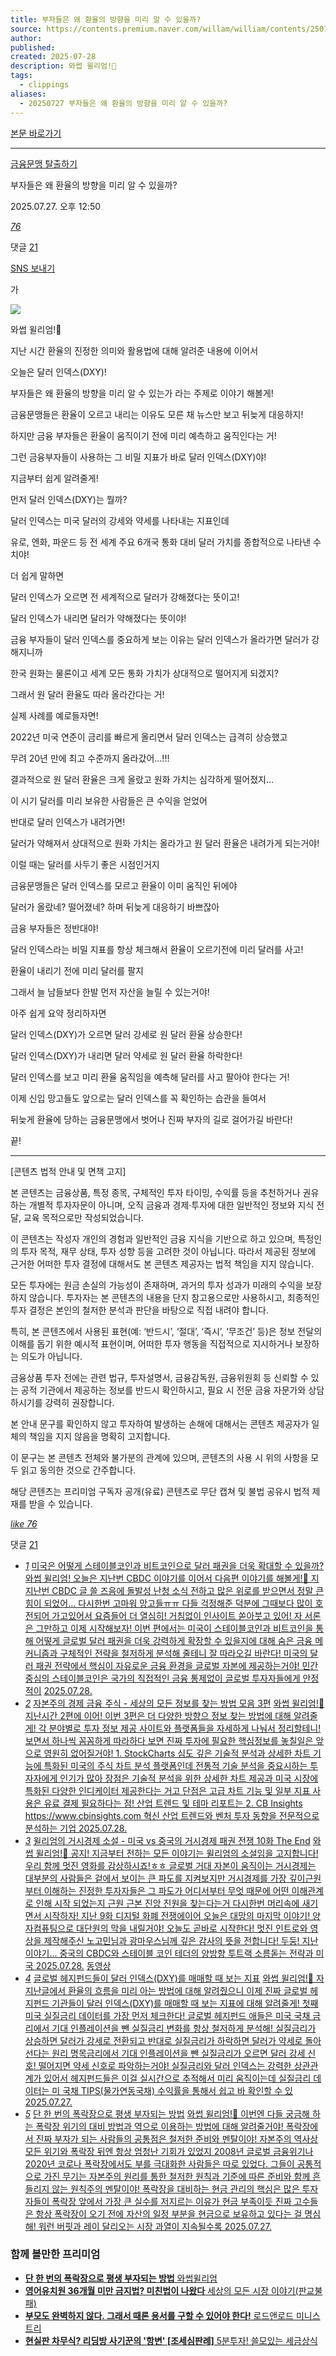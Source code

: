 ```yaml
---
title: 부자들은 왜 환율의 방향을 미리 알 수 있을까?
source: https://contents.premium.naver.com/willam/william/contents/250726013402680ik
author: 
published: 
created: 2025-07-28
description: 와썹 윌리엄!🥭
tags:
  - clippings
aliases:
  - 20250727 부자들은 왜 환율의 방향을 미리 알 수 있을까?
---
```

[본문 바로가기](https://contents.premium.naver.com/willam/william/contents/#ct)

---

[금융문맹 탈출하기](https://contents.premium.naver.com/willam/william/contents?categoryId=19762918f600007uf)

부자들은 왜 환율의 방향을 미리 알 수 있을까?

2025.07.27. 오후 12:50

[*76*](https://contents.premium.naver.com/willam/william/contents/#)

댓글 [21](https://contents.premium.naver.com/willam/william/comment/250726013402680ik)

[SNS 보내기](https://contents.premium.naver.com/willam/william/contents/#)

가

![](https://scs-phinf.pstatic.net/MjAyNTA3MjZfMTUz/MDAxNzUzNDYwNTc5NTg2.ZfZdcqzgjGm4Qu-dz52lrFG4V2NQZ8leIIrCcHPJPe8g.fv1knRwR-px_3XWFFTtsZ9k-HszqvlaSKH9fSKm-roYg.PNG/%EA%B8%88%EC%9C%B5%EB%AC%B8%EB%A7%B9%ED%83%88%EC%B6%9C.png?type=w800)

와썹 윌리엄!🥭

지난 시간 환율의 진정한 의미와 활용법에 대해 알려준 내용에 이어서

오늘은 달러 인덱스(DXY)!

부자들은 왜 환율의 방향을 미리 알 수 있는가 라는 주제로 이야기 해볼게!

금융문맹들은 환율이 오르고 내리는 이유도 모른 채 뉴스만 보고 뒤늦게 대응하지!

하지만 금융 부자들은 환율이 움직이기 전에 미리 예측하고 움직인다는 거!

그런 금융부자들이 사용하는 그 비밀 지표가 바로 달러 인덱스(DXY)야!

지금부터 쉽게 알려줄게!

먼저 달러 인덱스(DXY)는 뭘까?

달러 인덱스는 미국 달러의 강세와 약세를 나타내는 지표인데

유로, 엔화, 파운드 등 전 세계 주요 6개국 통화 대비 달러 가치를 종합적으로 나타낸 수치야!

더 쉽게 말하면

달러 인덱스가 오르면 전 세계적으로 달러가 강해졌다는 뜻이고!

달러 인덱스가 내리면 달러가 약해졌다는 뜻이야!

금융 부자들이 달러 인덱스를 중요하게 보는 이유는 달러 인덱스가 올라가면 달러가 강해지니까

한국 원화는 물론이고 세계 모든 통화 가치가 상대적으로 떨어지게 되겠지?

그래서 원 달러 환율도 따라 올라간다는 거!

실제 사례를 예로들자면!

2022년 미국 연준이 금리를 빠르게 올리면서 달러 인덱스는 급격히 상승했고

무려 20년 만에 최고 수준까지 올라갔어...!!!

결과적으로 원 달러 환율은 크게 올랐고 원화 가치는 심각하게 떨어졌지...

이 시기 달러를 미리 보유한 사람들은 큰 수익을 얻었어

반대로 달러 인덱스가 내려가면!

달러가 약해져서 상대적으로 원화 가치는 올라가고 원 달러 환율은 내려가게 되는거야!

이럴 때는 달러를 사두기 좋은 시점인거지

금융문맹들은 달러 인덱스를 모르고 환율이 이미 움직인 뒤에야

달러가 올랐네? 떨어졌네? 하며 뒤늦게 대응하기 바쁘잖아

금융 부자들은 정반대야!

달러 인덱스라는 비밀 지표를 항상 체크해서 환율이 오르기전에 미리 달러를 사고!

환율이 내리기 전에 미리 달러를 팔지

그래서 늘 남들보다 한발 먼저 자산을 늘릴 수 있는거야!

아주 쉽게 요약 정리하자면

달러 인덱스(DXY)가 오르면 달러 강세로 원 달러 환율 상승한다!

달러 인덱스(DXY)가 내리면 달러 약세로 원 달러 환율 하락한다!

달러 인덱스를 보고 미리 환율 움직임을 예측해 달러를 사고 팔아야 한다는 거!

이제 신입 망고들도 앞으로는 달러 인덱스를 꼭 확인하는 습관을 들여서

뒤늦게 환율에 당하는 금융문맹에서 벗어나 진짜 부자의 길로 걸어가길 바란다!

끝!

---

\[콘텐츠 법적 안내 및 면책 고지\]

본 콘텐츠는 금융상품, 특정 종목, 구체적인 투자 타이밍, 수익률 등을 추천하거나 권유하는 개별적 투자자문이 아니며, 오직 금융과 경제·투자에 대한 일반적인 정보와 지식 전달, 교육 목적으로만 작성되었습니다.

이 콘텐츠는 작성자 개인의 경험과 일반적인 금융 지식을 기반으로 하고 있으며, 특정인의 투자 목적, 재무 상태, 투자 성향 등을 고려한 것이 아닙니다. 따라서 제공된 정보에 근거한 어떠한 투자 결정에 대해서도 본 콘텐츠 제공자는 법적 책임을 지지 않습니다.

모든 투자에는 원금 손실의 가능성이 존재하며, 과거의 투자 성과가 미래의 수익을 보장하지 않습니다. 투자자는 본 콘텐츠의 내용을 단지 참고용으로만 사용하시고, 최종적인 투자 결정은 본인의 철저한 분석과 판단을 바탕으로 직접 내려야 합니다.

특히, 본 콘텐츠에서 사용된 표현(예: ‘반드시’, ‘절대’, ‘즉시’, ‘무조건’ 등)은 정보 전달의 이해를 돕기 위한 예시적 표현이며, 어떠한 투자 행동을 직접적으로 지시하거나 보장하는 의도가 아닙니다.

금융상품 투자 전에는 관련 법규, 투자설명서, 금융감독원, 금융위원회 등 신뢰할 수 있는 공적 기관에서 제공하는 정보를 반드시 확인하시고, 필요 시 전문 금융 자문가와 상담하시기를 강력히 권장합니다.

본 안내 문구를 확인하지 않고 투자하여 발생하는 손해에 대해서는 콘텐츠 제공자가 일체의 책임을 지지 않음을 명확히 고지합니다.

이 문구는 본 콘텐츠 전체와 불가분의 관계에 있으며, 콘텐츠의 사용 시 위의 사항을 모두 읽고 동의한 것으로 간주합니다.

해당 콘텐츠는 프리미엄 구독자 공개(유료) 콘텐츠로 무단 캡쳐 및 불법 공유시 법적 제재를 받을 수 있습니다.

[*like* *76*](https://contents.premium.naver.com/willam/william/contents/#)

댓글 [21](https://contents.premium.naver.com/willam/william/comment/250726013402680ik)

- [*1*](https://contents.premium.naver.com/willam/william/contents/250726034704844cy)
	[미국은 어떻게 스테이블코인과 비트코인으로 달러 패권을 더욱 확대할 수 있을까?](https://contents.premium.naver.com/willam/william/contents/250726034704844cy)
	[와썹 윌리엄! 오늘은 지난번 CBDC 이야기를 이어서 다음편 이야기를 해볼게!🥭 지지난번 CBDC 글 쓸 즈음에 돌발성 난청 소식 전하고 많은 위로를 받으면서 정말 큰 힘이 되었어... 다시한번 고마워 망고들ㅠㅠ 다들 걱정해준 덕분에 그때보다 많이 호전되어 가고있어서 요즘들어 더 열심히! 거침없이 인사이트 쏟아붓고 있어! 자 서론은 그만하고 이제 시작해보자! 이번 편에서는 미국이 스테이블코인과 비트코인을 통해 어떻게 글로벌 달러 패권을 더욱 강력하게 확장할 수 있을지에 대해 숨은 금융 메커니즘과 구체적인 전략을 철저하게 분석해 줄테니 잘 따라오길 바란다! 미국의 달러 패권 전략에서 핵심이 자유로운 금융 환경을 글로벌 자본에 제공하는거야! 민간 중심의 스테이블코인은 국가의 직접적인 금융 통제없이 글로벌 투자자들에게 안정적이](https://contents.premium.naver.com/willam/william/contents/250726034704844cy)
	[2025.07.28.](https://contents.premium.naver.com/willam/william/contents/250726034704844cy)
- [*2*](https://contents.premium.naver.com/willam/william/contents/250726024234650wz)
	[자본주의 경제 금융 주식 - 세상의 모든 정보를 찾는 방법 모음 3편](https://contents.premium.naver.com/willam/william/contents/250726024234650wz)
	[
	와썹 윌리엄!🥭 지난시간 2편에 이어! 이번 3편은 더 다양한 방향으 정보 찾는 방법에 대해 알려줄게! 각 분야별로 투자 정보 제공 사이트와 플랫폼들을 자세하게 나눠서 정리할테니! 보면서 하나씩 꼼꼼하게 따라하다 보면 진짜 투자에 필요한 핵심정보를 놓칠일은 앞으로 영원히 없어질거야! 1. StockCharts 심도 깊은 기술적 분석과 상세한 차트 기능에 특화된 미국의 주식 차트 분석 플랫폼인데 전통적 기술 분석을 중요시하는 투자자에게 인기가 많아 장점은 기술적 분석을 위한 상세한 차트 제공과 미국 시장에 특화된 다양한 인디케이터 제공한다는 거고 단점은 고급 차트 기능 및 일부 지표 사용은 유료 결제 필요하다는 점! 산업 트렌드 및 테마 리포트는 2. CB Insights https://www.cbinsights.com 혁신 산업 트렌드와 벤처 투자 동향을 전문적으로 분석하는 기업
	2025.07.28.](https://contents.premium.naver.com/willam/william/contents/250726024234650wz)
- [*3*](https://contents.premium.naver.com/willam/william/contents/250726030937923ol)
	[윌리엄의 거시경제 소설 - 미국 vs 중국의 거시경제 패권 전쟁 10화 The End](https://contents.premium.naver.com/willam/william/contents/250726030937923ol)
	[
	와썹 윌리엄!🥭 공지! 지금부터 전하는 모든 이야기는 윌리엄의 소설임을 고지합니다! 우리 함께 멋진 영화를 감상하시죠!ㅎㅎ 글로벌 거대 자본이 움직이는 거시경제는 대부분의 사람들은 겉에서 보이는 큰 파도를 지켜보지만 거시경제를 가장 깊이근원 부터 이해하는 진정한 투자자들은 그 파도가 어디서부터 무엇 때문에 어떤 이해관계로 인해 시작 되었는지 근원 근본 진앙 진원을 찾는다는거 다시한번 머리속에 새기면서 시작하자! 지난 9화 디지털 화폐 전쟁에이어 오늘은 대망의 마지막 이야기! 양자컴퓨팅으로 대단원의 막을 내릴거야! 오늘도 곧바로 시작한다! 멋진 인트로와 영상을 제작해주신 노고민님과 광마우스님께 깊은 감사의 뜻을 전합니다! 두둥! 지난 이야기... 중국의 CBDC와 스테이블 코인 테더의 양방향 투트랙 소름돋는 전략과 미국
	2025.07.28.](https://contents.premium.naver.com/willam/william/contents/250726030937923ol)
	[동영상](https://contents.premium.naver.com/willam/william/contents/250726030937923ol)
- [*4*](https://contents.premium.naver.com/willam/william/contents/250726020611289dg)
	[글로벌 헤지펀드들이 달러 인덱스(DXY)를 매매할 때 보는 지표](https://contents.premium.naver.com/willam/william/contents/250726020611289dg)
	[
	와썹 윌리엄!🥭 자 지난글에서 환율의 흐름을 미리 아는 방법에 대해 알려줬으니 이제 진짜 글로벌 헤지펀드 기관들이 달러 인덱스(DXY)를 매매할 때 보는 지표에 대해 알려줄게! 첫째 미국 실질금리 데이터를 가장 먼저 체크한다! 글로벌 헤지펀드 애들은 미국 국채 금리에서 기대 인플레이션을 뺀 실질금리 변화를 항상 철저하게 분석해! 실질금리가 상승하면 달러가 강세로 전환되고 반대로 실질금리가 하락하면 달러가 약세로 돌아선다는 원리 명목금리에서 기대 인플레이션을 뺀 실질금리가 오르면 달러 강세 신호! 떨어지면 약세 신호로 파악하는거야! 실질금리와 달러 인덱스는 강력한 상관관계가 있어서 헤지펀드들은 이걸 실시간으로 추적해서 미리 움직이는데 실질금리 데이터는 미 국채 TIPS(물가연동국채) 수익률을 통해서 쉽고 바 확인할 수 있
	2025.07.27.](https://contents.premium.naver.com/willam/william/contents/250726020611289dg)
- [*5*](https://contents.premium.naver.com/willam/william/contents/250726012115675ns)
	[단 한 번의 폭락장으로 평생 부자되는 방법](https://contents.premium.naver.com/willam/william/contents/250726012115675ns)
	[
	와썹 윌리엄!🥭 이번엔 다들 궁금해 하는 폭락장 위기의 대비 방법과 역으로 이용하는 방법에 대해 알려줄거야! 폭락장에서 진짜 부자가 되는 사람들의 공통점은 철저한 준비와 멘탈이야! 자본주의 역사상 모든 위기와 폭락장 뒤엔 항상 엄청난 기회가 있었지 2008년 글로벌 금융위기나 2020년 코로나 폭락장에서도 부를 극대화한 사람들은 따로 있었다. 그들이 공통적으로 가진 무기는 자본주의 원리를 통한 철저한 원칙과 기준에 따른 준비와 함께 흔들리지 않는 원칙주의 멘탈이야! 폭락장을 대비하는 현금 관리의 핵심은 많은 투자자들이 폭락장 앞에서 가장 큰 실수를 저지르는 이유가 현금 부족이듯 진짜 고수들은 항상 폭락장이 오기 전에 자산의 일정 부분을 현금으로 보유하고 있다는 걸 명심해! 워런 버핏과 레이 달리오는 시장 과열이 지속될수록
	2025.07.27.](https://contents.premium.naver.com/willam/william/contents/250726012115675ns)

### 함께 볼만한 프리미엄

- [
	**단 한 번의 폭락장으로 평생 부자되는 방법**
	와썹윌리엄
	](https://contents.premium.naver.com/willam/william/contents/250726012115675ns?from=news_arp_in_cp)
- [
	**영어유치원 36개월 미만 금지법? 미친법이 나왔다**
	세상의 모든 시장 이야기(판교불패)
	](https://contents.premium.naver.com/pangyonevergiveup/pangyobulpae/contents/250723153857592ff?from=news_arp_global)
- [
	**부모도 완벽하지 않다. 그래서 때론 용서를 구할 수 있어야 한다!**
	로드앤로드 미니스트리
	](https://contents.premium.naver.com/lordnroad/lordandroad/contents/250723185021373pr?from=news_arp_global)
- [
	**현실판 차무식? 리딩방 사기꾼의 '항변' \[조세심판례\]**
	5분투자! 쓸모있는 세금상식
	](https://contents.premium.naver.com/joseilbo/joseilbonews/contents/250724195607140ho?from=news_arp_global)